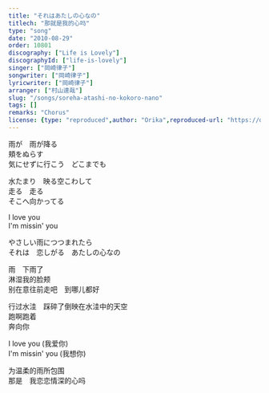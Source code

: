 ```yaml
---
title: "それはあたしの心なの"
titlech: "那就是我的心吗"
type: "song"
date: "2010-08-29"
order: 10801
discography: ["Life is Lovely"]
discographyId: ["life-is-lovely"]
singer: ["岡崎律子"]
songwriter: ["岡崎律子"]
lyricwriter: ["岡崎律子"]
arranger: ["村山達哉"]
slug: "/songs/soreha-atashi-no-kokoro-nano"
tags: []
remarks: "Chorus"
license: {type: "reproduced",author: "Orika",reproduced-url: "https://orikamushi.netlify.app/",reproduced-website: "織歌蟲網站"}
---
```


雨が　雨が降る   
頬をぬらす   
気にせずに行こう　どこまでも   
  
水たまり　映る空こわして   
走る　走る   
そこへ向かってる   
  
I love you   
I'm missin' you   
  
やさしい雨につつまれたら   
それは　恋しがる　あたしの心なの  

<!-- 翻译 -->

雨　下雨了  
淋湿我的脸颊  
别在意往前走吧　到哪儿都好  
  
行过水洼　踩碎了倒映在水洼中的天空  
跑啊跑着  
奔向你  
  
I love you (我爱你)  
I'm missin' you (我想你)  
  
为温柔的雨所包围  
那是　我恋恋情深的心吗
